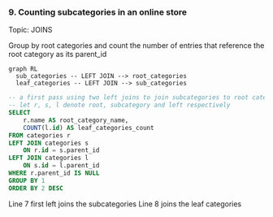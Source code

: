### 9. Counting subcategories in an online store
Topic: JOINS

Group by root categories and count the number of entries that reference the root category as its parent_id

```mermaid
graph RL
  sub_categories -- LEFT JOIN --> root_categories
  leaf_categories -- LEFT JOIN --> sub_categories

```

```sql {.line-numbers highlight=[7, 9]}
-- a first pass using two left joins to join subcategories to root categories and then leaf categories to subcategories
-- let r, s, l denote root, subcategory and left respectively
SELECT 
    r.name AS root_category_name,
    COUNT(l.id) AS leaf_categories_count
FROM categories r
LEFT JOIN categories s
    ON r.id = s.parent_id
LEFT JOIN categories l
    ON s.id = l.parent_id
WHERE r.parent_id IS NULL
GROUP BY 1
ORDER BY 2 DESC

```

Line 7 first left joins the subcategories
Line 8 joins the leaf categories